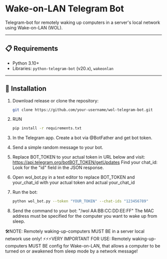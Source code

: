 # Wake-on-LAN Telegram Bot  

Telegram-bot for remotely waking up computers in a server's local network using Wake-on-LAN (WOL).  

---

## 📋 Requirements  
- Python 3.10+  
- Libraries: `python-telegram-bot` (v20.x), `wakeonlan`  

---

## 🚀 Installation  
1. Download release or clone the repository:
   ```bash
   git clone https://github.com/your-username/wol-telegram-bot.git
3. RUN
   ```bash  
   pip install -r requirements.txt
4. In the Telegram app. Create a bot via @BotFather and get bot token.

5. Send a simple random message to your bot.

6. Replace BOT_TOKEN to your actual token in URL below and visit:
   https://api.telegram.org/botBOT_TOKEN/getUpdates
   Find your chat_id: Look for the "id" field in the JSON response.
   
8. Open wol_bot.py in a text editor to replace BOT_TOKEN and your_chat_id with your actual token and actual your_chat_id

9. Run the bot:
   ```bash
   python wol_bot.py --token "YOUR_TOKEN" --chat-ids "123456789"

10. Send the command to your bot:
"/wol AA:BB:CC:DD:EE:FF"
The MAC address must be specified for the computer you want to wake up from sleep.

🛠️NOTE: Remotely waking-up-computers MUST BE in a server local network use only!
⚡⚡⚡VERY IMPORTANT FOR USE: Remotely waking-up-computers MUST BE config for Wake-on-LAN, that allows a computer to be turned on or awakened from sleep mode by a network message!
